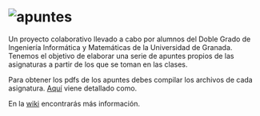 # ![apuntes](_assets/readme/hero.png)

Un proyecto colaborativo llevado a cabo por alumnos del Doble Grado de Ingeniería Informática y Matemáticas de la Universidad de Granada. Tenemos el objetivo de elaborar una serie de apuntes propios de las asignaturas a partir de los que se toman en las clases.

Para obtener los pdfs de los apuntes debes compilar los archivos de cada asignatura. [Aquí](https://github.com/libreim/apuntesDGIIM/wiki/C%C3%B3mo-compilar-los-apuntes) viene detallado como.

En la [wiki](https://github.com/libreim/apuntesDGIIM/wiki) encontrarás más información.
